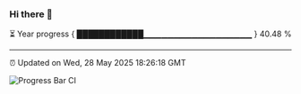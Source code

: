 ### Hi there 👋

⏳ Year progress { ████████████▁▁▁▁▁▁▁▁▁▁▁▁▁▁▁▁▁▁ } 40.48 %

---

⏰ Updated on Wed, 28 May 2025 18:26:18 GMT

![Progress Bar CI](https://github.com/liununu/liununu/workflows/Progress%20Bar%20CI/badge.svg)
